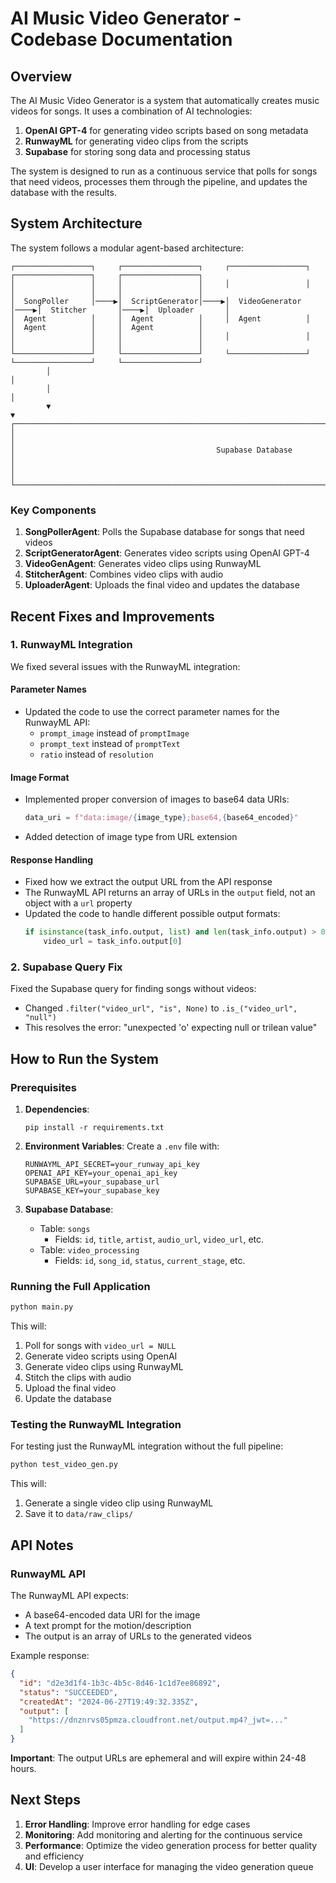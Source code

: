 # AI Music Video Generator - Codebase Documentation

## Overview

The AI Music Video Generator is a system that automatically creates music videos for songs. It uses a combination of AI technologies:

1. **OpenAI GPT-4** for generating video scripts based on song metadata
2. **RunwayML** for generating video clips from the scripts
3. **Supabase** for storing song data and processing status

The system is designed to run as a continuous service that polls for songs that need videos, processes them through the pipeline, and updates the database with the results.

## System Architecture

The system follows a modular agent-based architecture:

```
┌─────────────────┐     ┌─────────────────┐     ┌─────────────────┐     ┌─────────────────┐     ┌─────────────────┐
│                 │     │                 │     │                 │     │                 │     │                 │
│  SongPoller     │────▶│  ScriptGenerator│────▶│  VideoGenerator │────▶│  Stitcher       │────▶│  Uploader       │
│  Agent          │     │  Agent          │     │  Agent          │     │  Agent          │     │  Agent          │
│                 │     │                 │     │                 │     │                 │     │                 │
└─────────────────┘     └─────────────────┘     └─────────────────┘     └─────────────────┘     └─────────────────┘
        │                                                                                              │
        │                                                                                              │
        ▼                                                                                              ▼
┌─────────────────────────────────────────────────────────────────────────────────────────────────────────────────┐
│                                                                                                                 │
│                                             Supabase Database                                                   │
│                                                                                                                 │
└─────────────────────────────────────────────────────────────────────────────────────────────────────────────────┘
```

### Key Components

1. **SongPollerAgent**: Polls the Supabase database for songs that need videos
2. **ScriptGeneratorAgent**: Generates video scripts using OpenAI GPT-4
3. **VideoGenAgent**: Generates video clips using RunwayML
4. **StitcherAgent**: Combines video clips with audio
5. **UploaderAgent**: Uploads the final video and updates the database

## Recent Fixes and Improvements

### 1. RunwayML Integration

We fixed several issues with the RunwayML integration:

#### Parameter Names
- Updated the code to use the correct parameter names for the RunwayML API:
  - `prompt_image` instead of `promptImage`
  - `prompt_text` instead of `promptText`
  - `ratio` instead of `resolution`

#### Image Format
- Implemented proper conversion of images to base64 data URIs:
  ```python
  data_uri = f"data:image/{image_type};base64,{base64_encoded}"
  ```
- Added detection of image type from URL extension

#### Response Handling
- Fixed how we extract the output URL from the API response
- The RunwayML API returns an array of URLs in the `output` field, not an object with a `url` property
- Updated the code to handle different possible output formats:
  ```python
  if isinstance(task_info.output, list) and len(task_info.output) > 0:
      video_url = task_info.output[0]
  ```

### 2. Supabase Query Fix

Fixed the Supabase query for finding songs without videos:
- Changed `.filter("video_url", "is", None)` to `.is_("video_url", "null")`
- This resolves the error: "unexpected 'o' expecting null or trilean value"

## How to Run the System

### Prerequisites

1. **Dependencies**:
   ```
   pip install -r requirements.txt
   ```

2. **Environment Variables**:
   Create a `.env` file with:
   ```
   RUNWAYML_API_SECRET=your_runway_api_key
   OPENAI_API_KEY=your_openai_api_key
   SUPABASE_URL=your_supabase_url
   SUPABASE_KEY=your_supabase_key
   ```

3. **Supabase Database**:
   - Table: `songs`
     - Fields: `id`, `title`, `artist`, `audio_url`, `video_url`, etc.
   - Table: `video_processing`
     - Fields: `id`, `song_id`, `status`, `current_stage`, etc.

### Running the Full Application

```bash
python main.py
```

This will:
1. Poll for songs with `video_url = NULL`
2. Generate video scripts using OpenAI
3. Generate video clips using RunwayML
4. Stitch the clips with audio
5. Upload the final video
6. Update the database

### Testing the RunwayML Integration

For testing just the RunwayML integration without the full pipeline:

```bash
python test_video_gen.py
```

This will:
1. Generate a single video clip using RunwayML
2. Save it to `data/raw_clips/`

## API Notes

### RunwayML API

The RunwayML API expects:
- A base64-encoded data URI for the image
- A text prompt for the motion/description
- The output is an array of URLs to the generated videos

Example response:
```json
{
  "id": "d2e3d1f4-1b3c-4b5c-8d46-1c1d7ee86892",
  "status": "SUCCEEDED",
  "createdAt": "2024-06-27T19:49:32.335Z",
  "output": [
    "https://dnznrvs05pmza.cloudfront.net/output.mp4?_jwt=..."
  ]
}
```

**Important**: The output URLs are ephemeral and will expire within 24-48 hours.

## Next Steps

1. **Error Handling**: Improve error handling for edge cases
2. **Monitoring**: Add monitoring and alerting for the continuous service
3. **Performance**: Optimize the video generation process for better quality and efficiency
4. **UI**: Develop a user interface for managing the video generation queue
